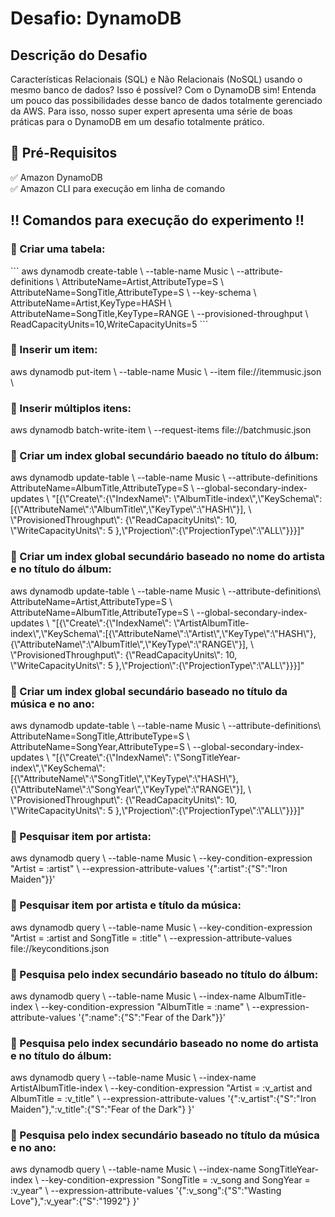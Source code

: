 <h1> Desafio: DynamoDB</h1>

<h2>Descrição do Desafio</h2>
<p>
Características Relacionais (SQL) e Não Relacionais (NoSQL) usando o mesmo banco de dados? Isso é possível? Com o DynamoDB sim! Entenda um pouco das possibilidades desse banco de dados totalmente gerenciado da AWS. Para isso, nosso super expert apresenta uma série de boas práticas para o DynamoDB em um desafio totalmente prático. 
</p>

<h2>🛑 Pré-Requisitos</h2>

<p>
✅ Amazon DynamoDB<br>
✅ Amazon CLI para execução em linha de comando<br>
</p>

<h2> ‼️ Comandos para execução do experimento ‼️</h2>

<h3>🔻 Criar uma tabela:</h3> 
```
aws dynamodb create-table \
    --table-name Music \
    --attribute-definitions \
        AttributeName=Artist,AttributeType=S \
        AttributeName=SongTitle,AttributeType=S \
    --key-schema \
        AttributeName=Artist,KeyType=HASH \
        AttributeName=SongTitle,KeyType=RANGE \
    --provisioned-throughput \
        ReadCapacityUnits=10,WriteCapacityUnits=5
```
<br>

<h3>🔻 Inserir um item:</h3> 
aws dynamodb put-item \
    --table-name Music \
    --item file://itemmusic.json \
<br>

<h3>🔻 Inserir múltiplos itens:</h3> 
aws dynamodb batch-write-item \
    --request-items file://batchmusic.json
<br>

<h3>🔻 Criar um index global secundário baeado no título do álbum:</h3> 
aws dynamodb update-table \
    --table-name Music \
    --attribute-definitions AttributeName=AlbumTitle,AttributeType=S \
    --global-secondary-index-updates \
        "[{\"Create\":{\"IndexName\": \"AlbumTitle-index\",\"KeySchema\":[{\"AttributeName\":\"AlbumTitle\",\"KeyType\":\"HASH\"}], \
        \"ProvisionedThroughput\": {\"ReadCapacityUnits\": 10, \"WriteCapacityUnits\": 5      },\"Projection\":{\"ProjectionType\":\"ALL\"}}}]"
<br>

<h3>🔻 Criar um index global secundário baseado no nome do artista e no título do álbum:</h3> 
aws dynamodb update-table \
    --table-name Music \
    --attribute-definitions\
        AttributeName=Artist,AttributeType=S \
        AttributeName=AlbumTitle,AttributeType=S \
    --global-secondary-index-updates \
        "[{\"Create\":{\"IndexName\": \"ArtistAlbumTitle-index\",\"KeySchema\":[{\"AttributeName\":\"Artist\",\"KeyType\":\"HASH\"}, {\"AttributeName\":\"AlbumTitle\",\"KeyType\":\"RANGE\"}], \
        \"ProvisionedThroughput\": {\"ReadCapacityUnits\": 10, \"WriteCapacityUnits\": 5      },\"Projection\":{\"ProjectionType\":\"ALL\"}}}]"
<br>

<h3>🔻  Criar um index global secundário baseado no título da música e no ano:</h3> 
aws dynamodb update-table \
    --table-name Music \
    --attribute-definitions\
        AttributeName=SongTitle,AttributeType=S \
        AttributeName=SongYear,AttributeType=S \
    --global-secondary-index-updates \
        "[{\"Create\":{\"IndexName\": \"SongTitleYear-index\",\"KeySchema\":[{\"AttributeName\":\"SongTitle\",\"KeyType\":\"HASH\"}, {\"AttributeName\":\"SongYear\",\"KeyType\":\"RANGE\"}], \
        \"ProvisionedThroughput\": {\"ReadCapacityUnits\": 10, \"WriteCapacityUnits\": 5      },\"Projection\":{\"ProjectionType\":\"ALL\"}}}]"
<br>

<h3>🔻 Pesquisar item por artista:</h3> 
aws dynamodb query \
    --table-name Music \
    --key-condition-expression "Artist = :artist" \
    --expression-attribute-values  '{":artist":{"S":"Iron Maiden"}}'
<br>

<h3>🔻 Pesquisar item por artista e título da música:</h3> 
aws dynamodb query \
    --table-name Music \
    --key-condition-expression "Artist = :artist and SongTitle = :title" \
    --expression-attribute-values file://keyconditions.json
<br>

<h3>🔻 Pesquisa pelo index secundário baseado no título do álbum:</h3> 
aws dynamodb query \
    --table-name Music \
    --index-name AlbumTitle-index \
    --key-condition-expression "AlbumTitle = :name" \
    --expression-attribute-values  '{":name":{"S":"Fear of the Dark"}}'
<br>

<h3>🔻 Pesquisa pelo index secundário baseado no nome do artista e no título do álbum:</h3> 
aws dynamodb query \
    --table-name Music \
    --index-name ArtistAlbumTitle-index \
    --key-condition-expression "Artist = :v_artist and AlbumTitle = :v_title" \
    --expression-attribute-values  '{":v_artist":{"S":"Iron Maiden"},":v_title":{"S":"Fear of the Dark"} }'
<br>

<h3>🔻 Pesquisa pelo index secundário baseado no título da música e no ano:</h3> 
aws dynamodb query \
    --table-name Music \
    --index-name SongTitleYear-index \
    --key-condition-expression "SongTitle = :v_song and SongYear = :v_year" \
    --expression-attribute-values  '{":v_song":{"S":"Wasting Love"},":v_year":{"S":"1992"} }'
<br>
